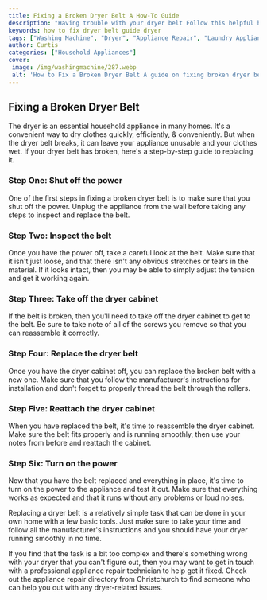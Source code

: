 ```yaml
---
title: Fixing a Broken Dryer Belt A How-To Guide
description: "Having trouble with your dryer belt Follow this helpful how-to guide to get it fixed in no time Learn the simple repair steps and get back to laundry as usual"
keywords: how to fix dryer belt guide dryer
tags: ["Washing Machine", "Dryer", "Appliance Repair", "Laundry Appliances", "Appliance Guide", "Appliance Parts"]
author: Curtis
categories: ["Household Appliances"]
cover: 
 image: /img/washingmachine/287.webp
 alt: 'How to Fix a Broken Dryer Belt A guide on fixing broken dryer belts'
---
```

## Fixing a Broken Dryer Belt
The dryer is an essential household appliance in many homes. It's a convenient way to dry clothes quickly, efficiently, & conveniently. But when the dryer belt breaks, it can leave your appliance unusable and your clothes wet. If your dryer belt has broken, here's a step-by-step guide to replacing it. 

### Step One: Shut off the power
One of the first steps in fixing a broken dryer belt is to make sure that you shut off the power. Unplug the appliance from the wall before taking any steps to inspect and replace the belt. 

### Step Two: Inspect the belt
Once you have the power off, take a careful look at the belt. Make sure that it isn't just loose, and that there isn't any obvious stretches or tears in the material. If it looks intact, then you may be able to simply adjust the tension and get it working again. 

### Step Three: Take off the dryer cabinet
If the belt is broken, then you'll need to take off the dryer cabinet to get to the belt. Be sure to take note of all of the screws you remove so that you can reassemble it correctly. 

### Step Four: Replace the dryer belt
Once you have the dryer cabinet off, you can replace the broken belt with a new one. Make sure that you follow the manufacturer's instructions for installation and don't forget to properly thread the belt through the rollers. 

### Step Five: Reattach the dryer cabinet
When you have replaced the belt, it's time to reassemble the dryer cabinet. Make sure the belt fits properly and is running smoothly, then use your notes from before and reattach the cabinet. 

### Step Six: Turn on the power
Now that you have the belt replaced and everything in place, it's time to turn on the power to the appliance and test it out. Make sure that everything works as expected and that it runs without any problems or loud noises. 

Replacing a dryer belt is a relatively simple task that can be done in your own home with a few basic tools. Just make sure to take your time and follow all the manufacturer's instructions and you should have your dryer running smoothly in no time. 

If you find that the task is a bit too complex and there's something wrong with your dryer that you can't figure out, then you may want to get in touch with a professional appliance repair technician to help get it fixed. Check out the appliance repair directory from Christchurch to find someone who can help you out with any dryer-related issues.
